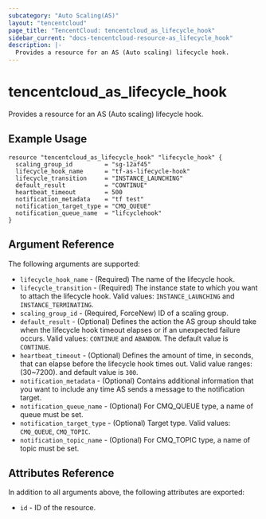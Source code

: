 ```yaml
---
subcategory: "Auto Scaling(AS)"
layout: "tencentcloud"
page_title: "TencentCloud: tencentcloud_as_lifecycle_hook"
sidebar_current: "docs-tencentcloud-resource-as_lifecycle_hook"
description: |-
  Provides a resource for an AS (Auto scaling) lifecycle hook.
---
```


# tencentcloud_as_lifecycle_hook

Provides a resource for an AS (Auto scaling) lifecycle hook.

## Example Usage

```hcl
resource "tencentcloud_as_lifecycle_hook" "lifecycle_hook" {
  scaling_group_id         = "sg-12af45"
  lifecycle_hook_name      = "tf-as-lifecycle-hook"
  lifecycle_transition     = "INSTANCE_LAUNCHING"
  default_result           = "CONTINUE"
  heartbeat_timeout        = 500
  notification_metadata    = "tf test"
  notification_target_type = "CMQ_QUEUE"
  notification_queue_name  = "lifcyclehook"
}
```

## Argument Reference

The following arguments are supported:

* `lifecycle_hook_name` - (Required) The name of the lifecycle hook.
* `lifecycle_transition` - (Required) The instance state to which you want to attach the lifecycle hook. Valid values: `INSTANCE_LAUNCHING` and `INSTANCE_TERMINATING`.
* `scaling_group_id` - (Required, ForceNew) ID of a scaling group.
* `default_result` - (Optional) Defines the action the AS group should take when the lifecycle hook timeout elapses or if an unexpected failure occurs. Valid values: `CONTINUE` and `ABANDON`. The default value is `CONTINUE`.
* `heartbeat_timeout` - (Optional) Defines the amount of time, in seconds, that can elapse before the lifecycle hook times out. Valid value ranges: (30~7200). and default value is `300`.
* `notification_metadata` - (Optional) Contains additional information that you want to include any time AS sends a message to the notification target.
* `notification_queue_name` - (Optional) For CMQ_QUEUE type, a name of queue must be set.
* `notification_target_type` - (Optional) Target type. Valid values: `CMQ_QUEUE`, `CMQ_TOPIC`.
* `notification_topic_name` - (Optional) For CMQ_TOPIC type, a name of topic must be set.

## Attributes Reference

In addition to all arguments above, the following attributes are exported:

* `id` - ID of the resource.



